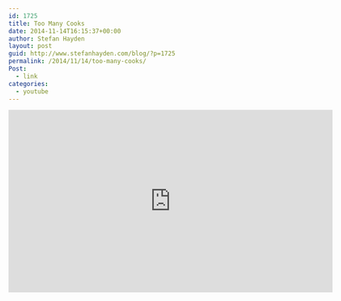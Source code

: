 ```yaml
---
id: 1725
title: Too Many Cooks
date: 2014-11-14T16:15:37+00:00
author: Stefan Hayden
layout: post
guid: http://www.stefanhayden.com/blog/?p=1725
permalink: /2014/11/14/too-many-cooks/
Post:
  - link
categories:
  - youtube
---
```

<iframe id="ytplayer" type="text/html" width="640" height="360"
  src="https://www.youtube.com/embed/watch?v=QrGrOK8oZG8"
  frameborder="0"></iframe>
